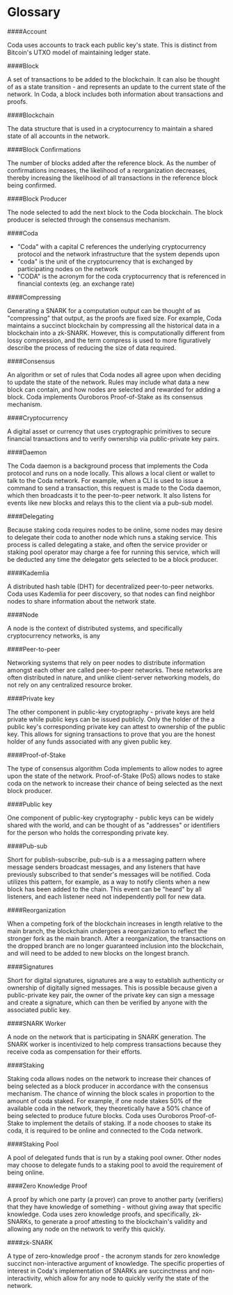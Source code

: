 # Glossary

####Account

Coda uses accounts to track each public key's state. This is distinct from Bitcoin's UTXO model of maintaining ledger state.

####Block

A set of transactions to be added to the blockchain. It can also be thought of as a state transition - and represents an update to the current state of the network. In Coda, a block includes both information about transactions and proofs.

####Blockchain

The data structure that is used in a cryptocurrency to maintain a shared state of all accounts in the network. 

####Block Confirmations

The number of blocks added after the reference block. As the number of confirmations increases, the likelihood of a reorganization decreases, thereby increasing the likelihood of all transactions in the reference block being confirmed.

####Block Producer

The node selected to add the next block to the Coda blockchain. The block producer is selected through the consensus mechanism.

####Coda

- "Coda" with a capital C references the underlying cryptocurrency protocol and the network infrastructure that the system depends upon
- "coda" is the unit of the cryptocurrency that is exchanged by participating nodes on the network
- "CODA" is the acronym for the coda cryptocurrency that is referenced in financial contexts (eg. an exchange rate)

####Compressing

Generating a SNARK for a computation output can be thought of as "compressing" that output, as the proofs are fixed size. For example, Coda maintains a succinct blockchain by compressing all the historical data in a blockchain into a zk-SNARK. However, this is computationally different from lossy compression, and the term compress is used to more figuratively describe the process of reducing the size of data required.

####Consensus

An algorithm or set of rules that Coda nodes all agree upon when deciding to update the state of the network. Rules may include what data a new block can contain, and how nodes are selected and rewarded for adding a block. Coda implements Ouroboros Proof-of-Stake as its consensus mechanism.

####Cryptocurrency

A digital asset or currency that uses cryptographic primitives to secure financial transactions and to verify ownership via public-private key pairs.

####Daemon

The Coda daemon is a background process that implements the Coda protocol and runs on a node<link to node> locally. This allows a local client or wallet to talk to the Coda network. For example, when a CLI is used to issue a command to send a transaction, this request is made to the Coda daemon, which then broadcasts it to the peer-to-peer network. It also listens for events like new blocks and relays this to the client via a pub-sub<link to pub-sub> model.

####Delegating

Because staking coda requires nodes to be online, some nodes may desire to delegate their coda to another node which runs a staking service. This process is called delegating a stake, and often the service provider or staking pool operator may charge a fee for running this service, which will be deducted any time the delegator gets selected to be a block producer.

####Kademlia

A distributed hash table (DHT) for decentralized peer-to-peer networks. Coda uses Kademlia for peer discovery, so that nodes can find neighbor nodes to share information about the network state.

####Node

A node is the context of distributed systems, and specifically cryptocurrency networks, is any   

####Peer-to-peer

Networking systems that rely on peer nodes to distribute information amongst each other are called peer-to-peer networks. These networks are often distributed in nature, and unlike client-server networking models, do not rely on any centralized resource broker.

####Private key

The other component in public-key cryptography - private keys are held private while public keys can be issued publicly. Only the holder of the a public key's corresponding private key can attest to ownership of the public key. This allows for signing transactions to prove that you are the honest holder of any funds associated with any given public key.

####Proof-of-Stake

The type of consensus algorithm Coda implements to allow nodes to agree upon the state of the network. Proof-of-Stake (PoS) allows nodes to stake<link to staking> coda on the network to increase their chance of being selected as the next block producer.

####Public key

One component of public-key cryptography - public keys can be widely shared with the world, and can be thought of as "addresses" or identifiers for the person who holds the corresponding private key.

####Pub-sub

Short for publish-subscribe, pub-sub is a a messaging pattern where message senders broadcast messages, and any listeners that have previously subscribed to that sender's messages will be notified. Coda utilizes this pattern, for example, as a way to notify clients when a new block has been added to the chain. This event can be "heard" by all listeners, and each listener need not independently poll for new data.

####Reorganization

When a competing fork of the blockchain increases in length relative to the main branch, the blockchain undergoes a reorganization to reflect the stronger fork as the main branch. After a reorganization, the transactions on the dropped branch are no longer guaranteed inclusion into the blockchain, and will need to be added to new blocks on the longest branch.

####Signatures

Short for digital signatures, signatures are a way to establish authenticity or ownership of digitally signed messages. This is possible because given a public-private key pair, the owner of the private key can sign a message and create a signature, which can then be verified by anyone with the associated public key.

####SNARK Worker

A node on the network that is participating in SNARK generation.  The SNARK worker is incentivized to help compress transactions because they receive coda as compensation for their efforts.

####Staking

Staking coda allows nodes on the network to increase their chances of being selected as a block producer in accordance with the consensus mechanism. The chance of winning the block scales in proportion to the amount of coda staked. For example, if one node stakes 50% of the available coda in the network, they theoretically have a 50% chance of being selected to produce future blocks. Coda uses Ouroboros<link> Proof-of-Stake to implement the details of staking. If a node chooses to stake its coda, it is required to be online and connected to the Coda network.

####Staking Pool

A pool of delegated funds that is run by a staking pool owner. Other nodes may choose to delegate funds to a staking pool to avoid the requirement of being online.

####Zero Knowledge Proof

A proof by which one party (a prover) can prove to another party (verifiers) that they have knowledge of something - without giving away that specific knowledge. Coda uses zero knowledge proofs, and specifically, zk-SNARKs, to generate a proof attesting to the blockchain's validity and allowing any node on the network to verify this quickly.

####zk-SNARK

A type of zero-knowledge proof - the acronym stands for zero knowledge succinct non-interactive argument of knowledge. The specific properties of interest in Coda's implementation of SNARKs are succinctness and non-interactivity, which allow for any node to quickly verify the state of the network.